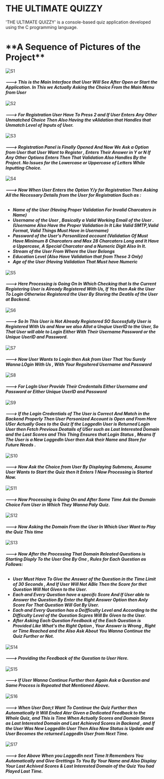 # THE ULTIMATE QUIZZY
'THE ULTIMATE QUIZZY' is a console-based quiz application developed using the C programming language. 

<h1>**A Sequence of Pictures of the Project**</h1>



![S1](https://github.com/GeekyChirag-030/THE_ULTIMATE_QUIZZY/assets/96729663/1b2c7286-af50-4c82-8dc2-2fa71e0076e0)

<i><b><h4>---> This is the Main Interface that User Will See After Open or Start the Application. In This we Actually Asking the Choice From the Main Menu from User</h4></b></i>

![S2](https://github.com/GeekyChirag-030/THE_ULTIMATE_QUIZZY/assets/96729663/61bf1bae-c39d-4262-8054-bff022db9cea)

<i><b><h4>---> For Registration User Have To Press 2 and If User Enters Any Other Unmatched Choice Then Also Having the vAlidation that Handles that Unmatch Level of Inputs of User. </h4></b></i>

![S3](https://github.com/GeekyChirag-030/THE_ULTIMATE_QUIZZY/assets/96729663/caf119b2-3c6b-4e3e-a475-43ce37520b34)

<i><b><h4>---> Registration Panel is Finally Opened And Now We Ask a Option from User that User Want to Register , Enters Their Answer in Y or N If Any Other Options Enters Then That Validation Also Handles By the Project. No Issues for the Lowercase or Uppercase of Letters While Inputting Choice.</h4></b></i>

![S4](https://github.com/GeekyChirag-030/THE_ULTIMATE_QUIZZY/assets/96729663/ba95afff-6b31-4275-9a7a-2246b7a79371)

<i><b><h4>---> Now When User Enters the Option Y/y for Registration Then Asking All the Necessary Details from the User for Registration Such as : <ul><br> <li> Name of the User (Having Proper Validation For Invalid Charcaters in Name)</li><li>Username of the User , Basically a Valid Working Email of the User . (Username Also Have the Proper Validation In It Like Valid SMTP,Valid Format, Valid Things Must Have in Username) </li><li>Password of the User's Personilized account (Validation Of Must Have Minimum 8 Charcaters and Max 28 Charcaters Long and It Have a Uppercase, A Special Charcater and a Numeric Digit Also In It.</li><li> Stream of the User From Where the User Belongs </li><li> Education Level (Also Have Validation that from These 3 Only) </li> <li> Age of the User (Having Validation That Must have Numeric </li></ul></h4></b></i>

![S5](https://github.com/GeekyChirag-030/THE_ULTIMATE_QUIZZY/assets/96729663/03964941-3df6-411e-afa7-43b125097603)

<i><b><h4>---> Here Processing is Going On In Which Checking that Is the Current Registering User is Already Registered With Us, If Yes then Ask the User To Login Otherwise Registered the User By Storing the Deatils of the User at Backend. </h4></b></i>

![S6](https://github.com/GeekyChirag-030/THE_ULTIMATE_QUIZZY/assets/96729663/5a8d4dc4-4f26-4a53-843e-3e945c9b020a)

<i><b><h4>---> So In This User is Not Already Registered SO Sucessfully User is Registered With Us and Now we also Allot a Unqiue UserID to the User, So That User will able to Login Either With Their Username Password or the Unique UserID and Password. </h4></b></i>

![S7](https://github.com/GeekyChirag-030/THE_ULTIMATE_QUIZZY/assets/96729663/3feb51d5-521d-4b70-a908-7e501fbe61e4)

<i><b><h4>---> Now User Wants to Login then Ask from User That You Surely Wanna LOgin With Us , With Your Regsitered Username and Password </h4></b></i>

![S8](https://github.com/GeekyChirag-030/THE_ULTIMATE_QUIZZY/assets/96729663/68c9ef72-08ac-4be5-90b3-f987696052ac)

<i><b><h4>---> For LogIn User Provide Their Credentails Either Username and Password or Either Unique UserID and Password</h4></b></i>

![S9](https://github.com/GeekyChirag-030/THE_ULTIMATE_QUIZZY/assets/96729663/d42157b0-b5b4-4620-8bea-ca9f9fb8e070)

<i><b><h4>---> If the Login Credentials of The User is Correct And Match in the Backend Properly Then User Personized Account is Open and From Here USer Actually Goes to the Quiz If the LoggedIn User is Returned Login User then Fetch Previous Deatails of USer such as Last Interested Domain and the Last Scores and This Thing Ensures that Login Status , Means If The User is a New LoggedIn User then Ask their Name and Store for Future Needs . </h4></b></i> 

![S10](https://github.com/GeekyChirag-030/THE_ULTIMATE_QUIZZY/assets/96729663/75ec06e1-3964-48fc-a194-7eee3edeca3b)

<i><b><h4>---> Now Ask the Choice from User By Displaying Submenu, Assume User Wants to Start the Quiz then It Enters 1 Now Processing is Started Now.  </h4></b></i>

![S11](https://github.com/GeekyChirag-030/THE_ULTIMATE_QUIZZY/assets/96729663/25ab2c84-ca11-433e-9cdc-c14a6f7e2b39)

<i><b><h4>---> Now Processing is Going On and After Some Time Ask the Domain Choice Fom User in Which They Wanna Paly Quiz.</h4></b></i>

![S12](https://github.com/GeekyChirag-030/THE_ULTIMATE_QUIZZY/assets/96729663/b86596b6-8ee8-4d1a-8d71-56b505618e53)

<i><b><h4>---> Now Asking the Domain From the User In Which User Want to Play the Quiz This time </h4></b></i>

![S13](https://github.com/GeekyChirag-030/THE_ULTIMATE_QUIZZY/assets/96729663/e6f8f567-020c-4d24-b12e-4c5b561a4aea)

<i><b><h4>---> Now After the Processing That Domain Releated Questions is Starting Disply To the User One By One , Rules for Each Question as Follows: <br><ul><br><li> User Must Have To Give the Answer of the Question in the Time Limit of 30 Seconds , And If User Will Not ABle Then the Score for thet Question Will Not Given to the User.</li><li> Each and Every Question have a specifc Score And If User able to Answer the Question By Enter the Right Answer Option then  Anly Score For That Question Will Got By User. </li><li> Each and Every Question has a Deifficulty Level and According to the Difficulty Level of the Question Scpres Will Be Given to the User. </li><li> After Asking Each Question Feedback of the Each Question is Provided Like What's the Right Option , Your Answer is Wrong , Right or Time Reached and the Also Ask About You Wanna Continue the Quiz Further or Not.</ul></h4></b></i>
![S14](https://github.com/GeekyChirag-030/THE_ULTIMATE_QUIZZY/assets/96729663/ab3552ba-4fc0-49ad-b9a6-a90307942f2d)

<i><b><h4>---> Providing the Feedback of the Question to User Here. </h4></b></i>

![S15](https://github.com/GeekyChirag-030/THE_ULTIMATE_QUIZZY/assets/96729663/1616b725-5976-4219-b509-1ce670819611)

<i><b><h4>---> If User Wanna Continue Further then Again Ask a Question and Same Process is Repeated that Mentioned Above. </h4></b></i>

![S16](https://github.com/GeekyChirag-030/THE_ULTIMATE_QUIZZY/assets/96729663/0ca1ed9a-3d33-4294-a3ec-1ed7c32261c3)

<i><b><h4>---> When User Don;t Want To Continue the Quiz Further then Automatically It Will Ended Ater Given a Dedicated Feedback to the Whole Quiz, and This is Time When Actually Scores and Domain Stores as Last Interested Domain and Last Achieved Scores in Backend , and If the User Was New LoggediIn User Then Also Now Status is Update and User Becomes the returned LoggedIn User from Next Time. </h4></b></i>

![S17](https://github.com/GeekyChirag-030/THE_ULTIMATE_QUIZZY/assets/96729663/7bd761d4-a1c1-4fb7-a51d-983dfdfbbc4e)

<i><b><h4>---> See Above When you LoggedIn next Time It Remembers You Automatically and Give Grettings To You By Your Name and Also Display Your Last Achived Scores & Last Interested Domain of the Quiz You had Played Last Time. </h4></b></i>











